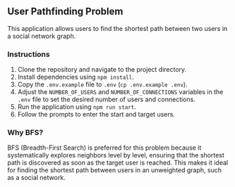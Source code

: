 ## User Pathfinding Problem

This application allows users to find the shortest path between two users in a social network graph.

### Instructions

1. Clone the repository and navigate to the project directory.
2. Install dependencies using `npm install`.
3. Copy the `.env.example` file to `.env` (`cp .env.example .env`).
4. Adjust the `NUMBER_OF_USERS` and `NUMBER_OF_CONNECTIONS` variables in the `.env` file to set the desired number of users and connections.
5. Run the application using `npm run start`.
6. Follow the prompts to enter the start and target users.

### Why BFS?

BFS (Breadth-First Search) is preferred for this problem because it systematically explores neighbors level by level, ensuring that the shortest path is discovered as soon as the target user is reached. This makes it ideal for finding the shortest path between users in an unweighted graph, such as a social network.
